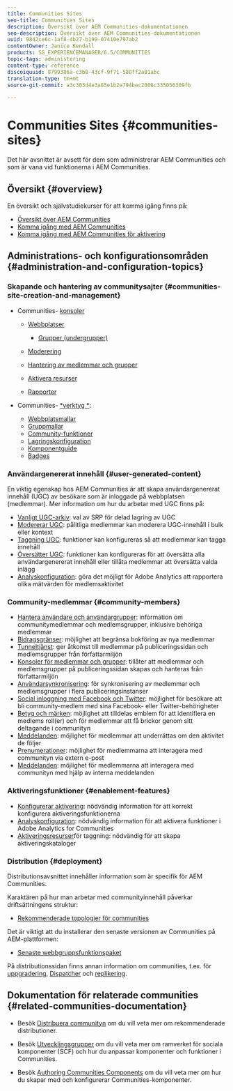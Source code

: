 ```yaml
---
title: Communities Sites
seo-title: Communities Sites
description: Översikt över AEM Communities-dokumentationen
seo-description: Översikt över AEM Communities-dokumentationen
uuid: 9842ce6c-1af8-4b27-b199-07410e797ab2
contentOwner: Janice Kendall
products: SG_EXPERIENCEMANAGER/6.5/COMMUNITIES
topic-tags: administering
content-type: reference
discoiquuid: 8799386a-c3b8-43cf-9f71-580ff2a81abc
translation-type: tm+mt
source-git-commit: a3c303d4e3a85e1b2e794bec2006c335056309fb

---
```



# Communities Sites {#communities-sites}

Det här avsnittet är avsett för dem som administrerar AEM Communities och som är vana vid funktionerna i AEM Communities.

## Översikt {#overview}

En översikt och självstudiekurser för att komma igång finns på:

* [Översikt över AEM Communities](overview.md)
* [Komma igång med AEM Communities](getting-started.md)
* [Komma igång med AEM Communities för aktivering](getting-started-enablement.md)

## Administrations- och konfigurationsområden {#administration-and-configuration-topics}

### Skapande och hantering av communitysajter {#communities-site-creation-and-management}

* Communities- [konsoler](consoles.md)

   * [Webbplatser](sites-console.md)

      * [Grupper (undergrupper)](groups.md)
   * [Moderering](moderation.md)
   * [Hantering av medlemmar och grupper](members.md)
   * [Aktivera resurser](resources.md)
   * [Rapporter](reports.md)


* Communities- [*verktyg *](tools.md):

   * [Webbplatsmallar](sites.md)
   * [Gruppmallar](tools-groups.md)
   * [Community-funktioner](functions.md)
   * [Lagringskonfiguration](srp-config.md)
   * [Komponentguide](components-guide.md)
   * [Badges](badges.md)


### Användargenererat innehåll {#user-generated-content}

En viktig egenskap hos AEM Communities är att skapa användargenererat innehåll (UGC) av besökare som är inloggade på webbplatsen (medlemmar). Mer information om hur du arbetar med UGC finns på:

* [Vanligt UGC-arkiv](working-with-srp.md): val av SRP för delad lagring av UGC
* [Modererar UGC](moderate-ugc.md): pålitliga medlemmar kan moderera UGC-innehåll i bulk eller kontext
* [Taggning UGC](tag-ugc.md): funktioner kan konfigureras så att medlemmar kan tagga innehåll
* [Översätter UGC](translate-ugc.md): funktioner kan konfigureras för att översätta alla användargenererat innehåll eller tillåta medlemmar att översätta valda inlägg
* [Analyskonfiguration](analytics.md): göra det möjligt för Adobe Analytics att rapportera olika mätvärden för medlemsaktivitet

### Community-medlemmar {#community-members}

* [Hantera användare och användargrupper](users.md): information om communitymedlemmar och medlemsgrupper, inklusive behöriga medlemmar
* [Bidragsgränser](limits.md): möjlighet att begränsa bokföring av nya medlemmar
* [Tunneltjänst](deploy-communities.md#tunnel-service-on-author): ger åtkomst till medlemmar på publiceringssidan och medlemsgrupper från författarmiljön
* [Konsoler för medlemmar och grupper](members.md): tillåter att medlemmar och medlemsgrupper på publiceringssidan skapas och hanteras från författarmiljön
* [Användarsynkronisering](sync.md): för synkronisering av medlemmar och medlemsgrupper i flera publiceringsinstanser
* [Social inloggning med Facebook och Twitter](social-login.md): möjlighet för besökare att bli community-medlem med sina Facebook- eller Twitter-behörigheter
* [Betyg och märken](implementing-scoring.md): möjlighet att tilldelas emblem för att identifiera en medlems roll(er) och för medlemmar att få brickor genom sitt deltagande i communityn
* [Meddelanden](notifications.md): möjlighet för medlemmar att underrättas om den aktivitet de följer
* [Prenumerationer](subscriptions.md): möjlighet för medlemmarna att interagera med communityn via extern e-post
* [Meddelanden](messaging.md): möjlighet för medlemmarna att interagera med communityn med hjälp av interna meddelanden

### Aktiveringsfunktioner {#enablement-features}

* [Konfigurerar aktivering](enablement.md): nödvändig information för att korrekt konfigurera aktiveringsfunktionerna
* [Analyskonfiguration](analytics.md): nödvändig information för att aktivera funktioner i Adobe Analytics for Communities
* [Aktiveringsresurser](tag-resources.md)för taggning: nödvändig för att skapa aktiveringskataloger

### Distribution {#deployment}

Distributionsavsnittet innehåller information som är specifik för AEM Communities.

Karaktären på hur man arbetar med communityinnehåll påverkar driftsättningens struktur:

* [Rekommenderade topologier för communities](topologies.md)

Det är viktigt att du installerar den senaste versionen av Communities på AEM-plattformen:

* [Senaste webbgruppsfunktionspaket](deploy-communities.md#latestfeaturepack)

På distributionssidan finns annan information om communities, t.ex. för [uppgradering](upgrade.md), [Dispatcher](dispatcher.md) och [replikering](deploy-communities.md#replication-agents-on-author).

## Dokumentation för relaterade communities {#related-communities-documentation}

* Besök [Distribuera communityn](deploy-communities.md) om du vill veta mer om rekommenderade distributioner.

* Besök [Utvecklingsgrupper](communities.md) om du vill veta mer om ramverket för sociala komponenter (SCF) och hur du anpassar komponenter och funktioner i Communities.

* Besök [Authoring Communities Components](author-communities.md) om du vill veta mer om hur du skapar med och konfigurerar Communities-komponenter.
